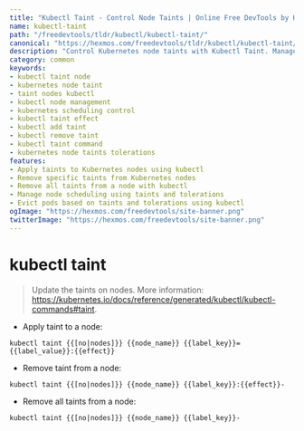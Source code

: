 ```yaml
---
title: "Kubectl Taint - Control Node Taints | Online Free DevTools by Hexmos"
name: kubectl-taint
path: "/freedevtools/tldr/kubectl/kubectl-taint/"
canonical: "https://hexmos.com/freedevtools/tldr/kubectl/kubectl-taint/"
description: "Control Kubernetes node taints with Kubectl Taint. Manage node scheduling, and evict pods based on taints and tolerations. Free online tool, no registration required."
category: common
keywords:
- kubectl taint node
- kubernetes node taint
- taint nodes kubectl
- kubectl node management
- kubernetes scheduling control
- kubectl taint effect
- kubectl add taint
- kubectl remove taint
- kubectl taint command
- kubernetes node taints tolerations
features:
- Apply taints to Kubernetes nodes using kubectl
- Remove specific taints from Kubernetes nodes
- Remove all taints from a node with kubectl
- Manage node scheduling using taints and tolerations
- Evict pods based on taints and tolerations using kubectl
ogImage: "https://hexmos.com/freedevtools/site-banner.png"
twitterImage: "https://hexmos.com/freedevtools/site-banner.png"
---
```


# kubectl taint

> Update the taints on nodes.
> More information: <https://kubernetes.io/docs/reference/generated/kubectl/kubectl-commands#taint>.

- Apply taint to a node:

`kubectl taint {{[no|nodes]}} {{node_name}} {{label_key}}={{label_value}}:{{effect}}`

- Remove taint from a node:

`kubectl taint {{[no|nodes]}} {{node_name}} {{label_key}}:{{effect}}-`

- Remove all taints from a node:

`kubectl taint {{[no|nodes]}} {{node_name}} {{label_key}}-`
